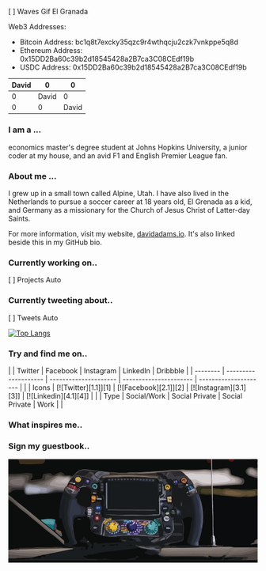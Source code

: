 [ ] Waves Gif El Granada

Web3 Addresses:
- Bitcoin Address: bc1q8t7excky35qzc9r4wthqcju2czk7vnkppe5q8d
- Ethereum Address: 0x15DD2Ba60c39b2d18545428a2B7ca3C08CEdf19b
- USDC Address: 0x15DD2Ba60c39b2d18545428a2B7ca3C08CEdf19b

| David |   0   |   0   | 
|-------|-------|-------|
|   0   | David |   0   |
|   0   |   0   | David |

### I am a ...
economics master's degree student at Johns Hopkins University, a junior coder at my house, and an avid F1 and English Premier League fan.

### About me ...
I grew up in a small town called Alpine, Utah. I have also lived in the Netherlands to pursue a soccer career at 18 years old, El Grenada as a kid, and Germany as a missionary for the Church of Jesus Christ of Latter-day Saints.

For more information, visit my website, [davidadams.io](https://davidadams.io). It's also linked beside this in my GitHub bio.

### Currently working on..
[ ] Projects Auto

### Currently tweeting about..
[ ] Tweets Auto

[![Top Langs](https://github-readme-stats.vercel.app/api/top-langs/?username=davidatoms&layout=compact)](https://github.com/davidatoms/github-readme-stats)

### Try and find me on..
|          | Twitter              | Facebook              | Instagram              | LinkedIn              | Dribbble |
| -------- | -------------------- | --------------------- | ---------------------- | --------------------- | |
| Icons    | [![Twitter][1.1]][1] | [![Facebook][2.1]][2] | [![Instagram][3.1][3]] | [![Linkedin][4.1][4]] | |
| Type     | Social/Work          | Social Private        | Social Private         | Work                  | |



### What inspires me..

### Sign my guestbook..

![Mercedes Benz F1 2022](mercedes_steering.png)
